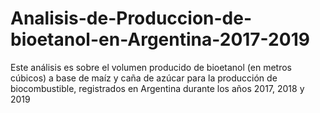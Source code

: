 # Analisis-de-Produccion-de-bioetanol-en-Argentina-2017-2019
Este análisis es sobre el volumen producido de bioetanol (en metros cúbicos) a base de maíz y caña de azúcar para la producción de biocombustible, registrados en Argentina durante los años 2017, 2018 y 2019
